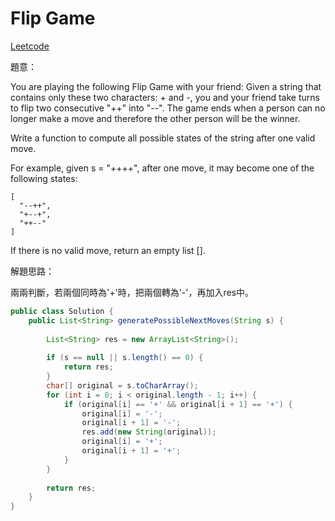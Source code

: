 # Flip Game

[Leetcode](https://leetcode.com/problems/flip-game/)

題意：

You are playing the following Flip Game with your friend: Given a string that contains only these two characters: + and -, you and your friend take turns to flip two consecutive "++" into "--". The game ends when a person can no longer make a move and therefore the other person will be the winner.

Write a function to compute all possible states of the string after one valid move.

For example, given s = "++++", after one move, it may become one of the following states:
```
[
  "--++",
  "+--+",
  "++--"
]
```
If there is no valid move, return an empty list [].

解題思路：

兩兩判斷，若兩個同時為'+'時，把兩個轉為'-'，再加入res中。

```java
public class Solution {
    public List<String> generatePossibleNextMoves(String s) {
        
        List<String> res = new ArrayList<String>();
        
        if (s == null || s.length() == 0) {
            return res;
        }
        char[] original = s.toCharArray();
        for (int i = 0; i < original.length - 1; i++) {
            if (original[i] == '+' && original[i + 1] == '+') {
                original[i] = '-';
                original[i + 1] = '-';
                res.add(new String(original));
                original[i] = '+';
                original[i + 1] = '+';
            }
        }
        
        return res;
    }
}
```
